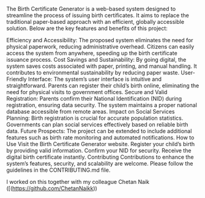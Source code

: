 The Birth Certificate Generator is a web-based system designed to streamline the process of issuing birth certificates. It aims to replace the traditional paper-based approach with an efficient, globally accessible solution. Below are the key features and benefits of this project:

Efficiency and Accessibility:
The proposed system eliminates the need for physical paperwork, reducing administrative overhead.
Citizens can easily access the system from anywhere, speeding up the birth certificate issuance process.
Cost Savings and Sustainability:
By going digital, the system saves costs associated with paper, printing, and manual handling.
It contributes to environmental sustainability by reducing paper waste.
User-Friendly Interface:
The system’s user interface is intuitive and straightforward.
Parents can register their child’s birth online, eliminating the need for physical visits to government offices.
Secure and Valid Registration:
Parents confirm their National Identification (NID) during registration, ensuring data security.
The system maintains a proper national database accessible from remote areas.
Impact on Social Services Planning:
Birth registration is crucial for accurate population statistics.
Governments can plan social services effectively based on reliable birth data.
Future Prospects:
The project can be extended to include additional features such as birth rate monitoring and automated notifications.
How to Use
Visit the Birth Certificate Generator website.
Register your child’s birth by providing valid information.
Confirm your NID for security.
Receive the digital birth certificate instantly.
Contributing
Contributions to enhance the system’s features, security, and scalability are welcome. Please follow the guidelines in the CONTRIBUTING.md file.

I worked on this together with my colleague Chetan Naik ([(https://github.com/ChetanNaikk)) 
